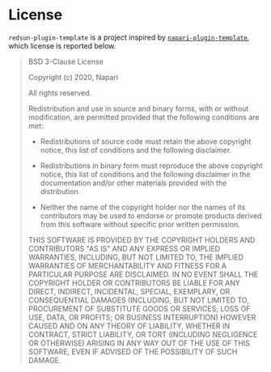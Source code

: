 # License

`redsun-plugin-template` is a project inspired by [`napari-plugin-template`](https://github.com/napari/napari-plugin-template), which license is reported below.


> BSD 3-Clause License
>
> Copyright (c) 2020, Napari
>
> All rights reserved.
>
> Redistribution and use in source and binary forms, with or without
modification, are permitted provided that the following conditions are met:
>
> * Redistributions of source code must retain the above copyright notice, this
  list of conditions and the following disclaimer.
>
> * Redistributions in binary form must reproduce the above copyright notice,
  this list of conditions and the following disclaimer in the documentation
  and/or other materials provided with the distribution.
>
> * Neither the name of the copyright holder nor the names of its
  contributors may be used to endorse or promote products derived from
  this software without specific prior written permission.
>
> THIS SOFTWARE IS PROVIDED BY THE COPYRIGHT HOLDERS AND CONTRIBUTORS "AS IS"
> AND ANY EXPRESS OR IMPLIED WARRANTIES, INCLUDING, BUT NOT LIMITED TO, THE
> IMPLIED WARRANTIES OF MERCHANTABILITY AND FITNESS FOR A PARTICULAR PURPOSE ARE
> DISCLAIMED. IN NO EVENT SHALL THE COPYRIGHT HOLDER OR CONTRIBUTORS BE LIABLE
> FOR ANY DIRECT, INDIRECT, INCIDENTAL, SPECIAL, EXEMPLARY, OR CONSEQUENTIAL
> DAMAGES (INCLUDING, BUT NOT LIMITED TO, PROCUREMENT OF SUBSTITUTE GOODS OR
> SERVICES; LOSS OF USE, DATA, OR PROFITS; OR BUSINESS INTERRUPTION) HOWEVER
> CAUSED AND ON ANY THEORY OF LIABILITY, WHETHER IN CONTRACT, STRICT LIABILITY,
> OR TORT (INCLUDING NEGLIGENCE OR OTHERWISE) ARISING IN ANY WAY OUT OF THE USE
> OF THIS SOFTWARE, EVEN IF ADVISED OF THE POSSIBILITY OF SUCH DAMAGE.